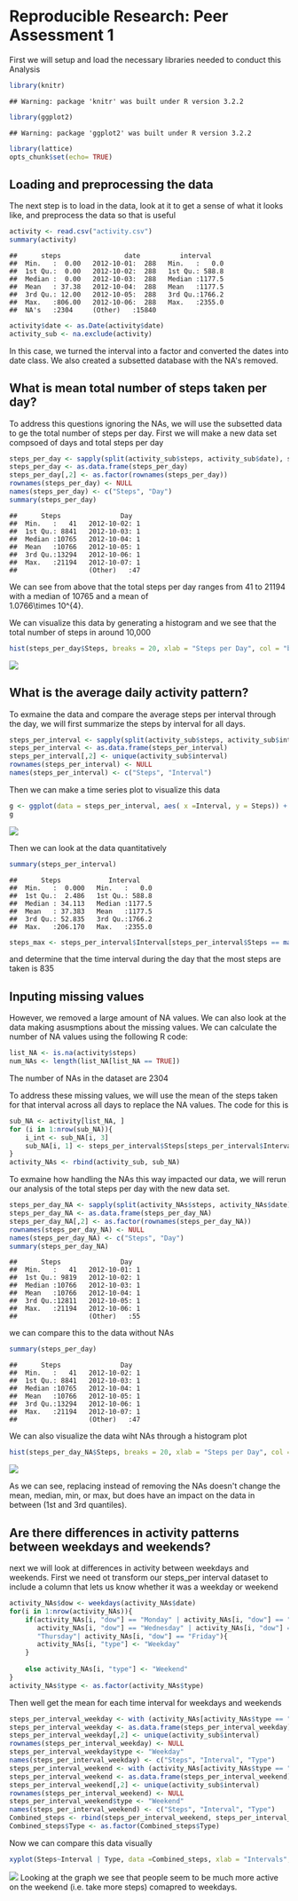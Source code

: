 # Reproducible Research: Peer Assessment 1


First we will setup and load the necessary libraries needed to conduct this 
Analysis

```r
library(knitr)
```

```
## Warning: package 'knitr' was built under R version 3.2.2
```

```r
library(ggplot2)
```

```
## Warning: package 'ggplot2' was built under R version 3.2.2
```

```r
library(lattice)
opts_chunk$set(echo= TRUE)
```

## Loading and preprocessing the data
The next step is to load in the data, look at it to get a sense of what it
looks like, and preprocess the data so that is useful

```r
activity <- read.csv("activity.csv")
summary(activity)
```

```
##      steps                date          interval     
##  Min.   :  0.00   2012-10-01:  288   Min.   :   0.0  
##  1st Qu.:  0.00   2012-10-02:  288   1st Qu.: 588.8  
##  Median :  0.00   2012-10-03:  288   Median :1177.5  
##  Mean   : 37.38   2012-10-04:  288   Mean   :1177.5  
##  3rd Qu.: 12.00   2012-10-05:  288   3rd Qu.:1766.2  
##  Max.   :806.00   2012-10-06:  288   Max.   :2355.0  
##  NA's   :2304     (Other)   :15840
```

```r
activity$date <- as.Date(activity$date)
activity_sub <- na.exclude(activity)
```
In this case, we turned the interval into a factor and converted the dates into date class. We also created a subsetted database with the NA's removed.

## What is mean total number of steps taken per day?
To address this questions ignoring the NAs, we will use the subsetted data to
ge the total number of steps per day. First we will make a new data set compsoed of days and total steps per day

```r
steps_per_day <- sapply(split(activity_sub$steps, activity_sub$date), sum)
steps_per_day <- as.data.frame(steps_per_day)
steps_per_day[,2] <- as.factor(rownames(steps_per_day))
rownames(steps_per_day) <- NULL
names(steps_per_day) <- c("Steps", "Day")
summary(steps_per_day)
```

```
##      Steps               Day    
##  Min.   :   41   2012-10-02: 1  
##  1st Qu.: 8841   2012-10-03: 1  
##  Median :10765   2012-10-04: 1  
##  Mean   :10766   2012-10-05: 1  
##  3rd Qu.:13294   2012-10-06: 1  
##  Max.   :21194   2012-10-07: 1  
##                  (Other)   :47
```

We can see from above that the total steps per day ranges from 41 to 21194 with a median of 10765 and a mean of   
1.0766\times 10^{4}.

We can visualize this data by generating a histogram and we see that the total number of steps in around 10,000

```r
hist(steps_per_day$Steps, breaks = 20, xlab = "Steps per Day", col = "blue", main = NULL)
```

![](PA1_template_files/figure-html/unnamed-chunk-3-1.png) 

## What is the average daily activity pattern?
To exmaine the data and compare the average steps per interval through the day, we will first summarize the steps by interval for all days. 


```r
steps_per_interval <- sapply(split(activity_sub$steps, activity_sub$interval), mean)
steps_per_interval <- as.data.frame(steps_per_interval)
steps_per_interval[,2] <- unique(activity_sub$interval)
rownames(steps_per_interval) <- NULL
names(steps_per_interval) <- c("Steps", "Interval")
```

Then we can make a time series plot to visualize this data

```r
g <- ggplot(data = steps_per_interval, aes( x =Interval, y = Steps)) + geom_line()
g
```

![](PA1_template_files/figure-html/unnamed-chunk-5-1.png) 

Then we can look at the data quantitatively 

```r
summary(steps_per_interval)
```

```
##      Steps            Interval     
##  Min.   :  0.000   Min.   :   0.0  
##  1st Qu.:  2.486   1st Qu.: 588.8  
##  Median : 34.113   Median :1177.5  
##  Mean   : 37.383   Mean   :1177.5  
##  3rd Qu.: 52.835   3rd Qu.:1766.2  
##  Max.   :206.170   Max.   :2355.0
```

```r
steps_max <- steps_per_interval$Interval[steps_per_interval$Steps == max(steps_per_interval$Steps)]
```
and determine that the time interval during the day that the most steps are taken is 835


## Inputing missing values
However, we removed a large amount of NA values. We can also look at the data
making asusmptions about the missing values. We can calculate the number of NA values using the following R code: 

```r
list_NA <- is.na(activity$steps)
num_NAs <- length(list_NA[list_NA == TRUE])
```

The number of NAs in the dataset are 2304

To address these missing values, we will use the mean of the steps taken for 
that interval across all days to replace the NA values. The code for this is 

```r
sub_NA <- activity[list_NA, ]
for (i in 1:nrow(sub_NA)){
    i_int <- sub_NA[i, 3]
    sub_NA[i, 1] <- steps_per_interval$Steps[steps_per_interval$Interval == i_int]
}
activity_NAs <- rbind(activity_sub, sub_NA)
```
To exmaine how handling the NAs this way impacted our data, we will rerun our analysis of the total steps per day with the new data set.


```r
steps_per_day_NA <- sapply(split(activity_NAs$steps, activity_NAs$date), sum)
steps_per_day_NA <- as.data.frame(steps_per_day_NA)
steps_per_day_NA[,2] <- as.factor(rownames(steps_per_day_NA))
rownames(steps_per_day_NA) <- NULL
names(steps_per_day_NA) <- c("Steps", "Day")
summary(steps_per_day_NA)
```

```
##      Steps               Day    
##  Min.   :   41   2012-10-01: 1  
##  1st Qu.: 9819   2012-10-02: 1  
##  Median :10766   2012-10-03: 1  
##  Mean   :10766   2012-10-04: 1  
##  3rd Qu.:12811   2012-10-05: 1  
##  Max.   :21194   2012-10-06: 1  
##                  (Other)   :55
```
we can compare this to the data without NAs

```r
summary(steps_per_day)
```

```
##      Steps               Day    
##  Min.   :   41   2012-10-02: 1  
##  1st Qu.: 8841   2012-10-03: 1  
##  Median :10765   2012-10-04: 1  
##  Mean   :10766   2012-10-05: 1  
##  3rd Qu.:13294   2012-10-06: 1  
##  Max.   :21194   2012-10-07: 1  
##                  (Other)   :47
```

We can also visualize the data wiht NAs through a histogram plot

```r
hist(steps_per_day_NA$Steps, breaks = 20, xlab = "Steps per Day", col = "blue", main = NULL)
```

![](PA1_template_files/figure-html/unnamed-chunk-11-1.png) 

As we can see, replacing instead of removing the NAs doesn't change the mean, median, min, or max, but does have an impact on the data in between (1st and 3rd quantiles).

## Are there differences in activity patterns between weekdays and weekends?
next we will look at differences in activity between weekdays and weekends. First we need ot transform our steps_per interval dataset to include a column that lets us know whether it was a weekday or weekend

```r
activity_NAs$dow <- weekdays(activity_NAs$date)
for(i in 1:nrow(activity_NAs)){
    if(activity_NAs[i, "dow"] == "Monday" | activity_NAs[i, "dow"] == "Tuesday" |
       activity_NAs[i, "dow"] == "Wednesday" | activity_NAs[i, "dow"] == 
       "Thursday"| activity_NAs[i, "dow"] == "Friday"){
       activity_NAs[i, "type"] <- "Weekday" 
    }    
    
    else activity_NAs[i, "type"] <- "Weekend" 
}
activity_NAs$type <- as.factor(activity_NAs$type)
```
Then well get the mean for each time interval for weekdays and weekends

```r
steps_per_interval_weekday <- with (activity_NAs[activity_NAs$type == "Weekday", ], sapply(split(steps, interval), mean))
steps_per_interval_weekday <- as.data.frame(steps_per_interval_weekday)
steps_per_interval_weekday[,2] <- unique(activity_sub$interval)
rownames(steps_per_interval_weekday) <- NULL
steps_per_interval_weekday$type <- "Weekday"
names(steps_per_interval_weekday) <- c("Steps", "Interval", "Type")
steps_per_interval_weekend <- with (activity_NAs[activity_NAs$type == "Weekend", ], sapply(split(steps, interval), mean))
steps_per_interval_weekend <- as.data.frame(steps_per_interval_weekend)
steps_per_interval_weekend[,2] <- unique(activity_sub$interval)
rownames(steps_per_interval_weekend) <- NULL
steps_per_interval_weekend$type <- "Weekend"
names(steps_per_interval_weekend) <- c("Steps", "Interval", "Type")
Combined_steps <- rbind(steps_per_interval_weekend, steps_per_interval_weekday)
Combined_steps$Type <- as.factor(Combined_steps$Type)
```

Now we can compare this data visually

```r
xyplot(Steps~Interval | Type, data =Combined_steps, xlab = "Intervals", ylab = "Steps", type ="l", layout = c(1,2))
```

![](PA1_template_files/figure-html/unnamed-chunk-14-1.png) 
Looking at the graph we see that people seem to be much more active on the weekend (i.e. take more steps) comapred to weekdays. 

